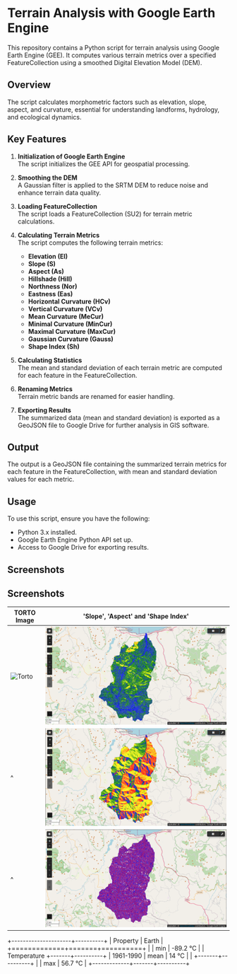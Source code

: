 # Terrain Analysis with Google Earth Engine

This repository contains a Python script for terrain analysis using Google Earth Engine (GEE). It computes various terrain metrics over a specified FeatureCollection using a smoothed Digital Elevation Model (DEM).

## Overview

The script calculates morphometric factors such as elevation, slope, aspect, and curvature, essential for understanding landforms, hydrology, and ecological dynamics.

## Key Features

1. **Initialization of Google Earth Engine**  
   The script initializes the GEE API for geospatial processing.

2. **Smoothing the DEM**  
   A Gaussian filter is applied to the SRTM DEM to reduce noise and enhance terrain data quality.

3. **Loading FeatureCollection**  
   The script loads a FeatureCollection (SU2) for terrain metric calculations.

4. **Calculating Terrain Metrics**  
   The script computes the following terrain metrics:
   - **Elevation (El)**
   - **Slope (S)**
   - **Aspect (As)**
   - **Hillshade (Hill)**
   - **Northness (Nor)**
   - **Eastness (Eas)**
   - **Horizontal Curvature (HCv)**
   - **Vertical Curvature (VCv)**
   - **Mean Curvature (MeCur)**
   - **Minimal Curvature (MinCur)**
   - **Maximal Curvature (MaxCur)**
   - **Gaussian Curvature (Gauss)**
   - **Shape Index (Sh)**

5. **Calculating Statistics**  
   The mean and standard deviation of each terrain metric are computed for each feature in the FeatureCollection.

6. **Renaming Metrics**  
   Terrain metric bands are renamed for easier handling.

7. **Exporting Results**  
   The summarized data (mean and standard deviation) is exported as a GeoJSON file to Google Drive for further analysis in GIS software.

## Output

The output is a GeoJSON file containing the summarized terrain metrics for each feature in the FeatureCollection, with mean and standard deviation values for each metric.

## Usage

To use this script, ensure you have the following:

- Python 3.x installed.
- Google Earth Engine Python API set up.
- Access to Google Drive for exporting results.

## Screenshots

## Screenshots

| **TORTO Image**                 | **'Slope', 'Aspect' and 'Shape Index'**      |
|---------------------------------|----------------------------------------------|
|![Torto](TORTO.png)              | ![Slope](Slope.png)                          |
| ^                               | ![Aspect](Aspect.png)                        |
| ^                               | ![Shape Index](Shape_Index.png)              |


+---------------------+----------+
| Property            | Earth    |
+=============+=======+==========+
|             | min   | -89.2 °C |
| Temperature +-------+----------+
| 1961-1990   | mean  | 14 °C    |
|             +-------+----------+
|             | max   | 56.7 °C  |
+-------------+-------+----------+




